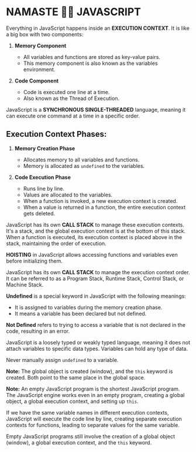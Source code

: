 # NAMASTE 🙏🏻 JAVASCRIPT

Everything in JavaScript happens inside an **EXECUTION CONTEXT**. It is like a big box with two components:

1. **Memory Component**
   - All variables and functions are stored as key-value pairs.
   - This memory component is also known as the variables environment.

2. **Code Component**
   - Code is executed one line at a time.
   - Also known as the Thread of Execution.

JavaScript is a **SYNCHRONOUS SINGLE-THREADED** language, meaning it can execute one command at a time in a specific order.

## Execution Context Phases:

1. **Memory Creation Phase**
   - Allocates memory to all variables and functions.
   - Memory is allocated as `undefined` to the variables.

2. **Code Execution Phase**
   - Runs line by line.
   - Values are allocated to the variables.
   - When a function is invoked, a new execution context is created.
   - When a value is returned in a function, the entire execution context gets deleted.

JavaScript has its own **CALL STACK** to manage these execution contexts. It's a stack, and the global execution context is at the bottom of this stack. When a function is executed, its execution context is placed above in the stack, maintaining the order of execution.

**HOISTING** in JavaScript allows accessing functions and variables even before initializing them.

JavaScript has its own **CALL STACK** to manage the execution context order. It can be referred to as a Program Stack, Runtime Stack, Control Stack, or Machine Stack.

**Undefined** is a special keyword in JavaScript with the following meanings:

- It is assigned to variables during the memory creation phase.
- It means a variable has been declared but not defined.

**Not Defined** refers to trying to access a variable that is not declared in the code, resulting in an error.

JavaScript is a loosely typed or weakly typed language, meaning it does not attach variables to specific data types. Variables can hold any type of data.

Never manually assign `undefined` to a variable.

**Note:** The global object is created (window), and the `this` keyword is created. Both point to the same place in the global space.

**Note:** An empty JavaScript program is the shortest JavaScript program. The JavaScript engine works even in an empty program, creating a global object, a global execution context, and setting up `this`.

If we have the same variable names in different execution contexts, JavaScript will execute the code line by line, creating separate execution contexts for functions, leading to separate values for the same variable.

Empty JavaScript programs still involve the creation of a global object (window), a global execution context, and the `this` keyword.
